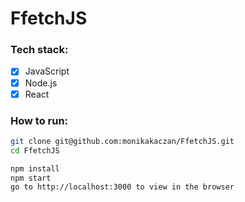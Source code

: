 # FfetchJS

### Tech stack: 
- [x] JavaScript
- [x] Node.js
- [x] React

### How to run: 

```bash
git clone git@github.com:monikakaczan/FfetchJS.git
cd FfetchJS
```

```bash
npm install
npm start
go to http://localhost:3000 to view in the browser
```